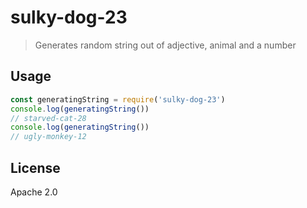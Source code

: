 # sulky-dog-23

> Generates random string out of adjective, animal and a number

## Usage

```js
const generatingString = require('sulky-dog-23') 
console.log(generatingString())
// starved-cat-28
console.log(generatingString())
// ugly-monkey-12
```

## License

Apache 2.0